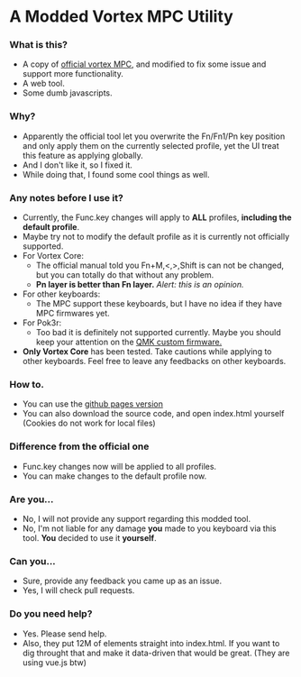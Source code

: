# A Modded Vortex MPC Utility

### What is this?
* A copy of [official vortex MPC](http://www.vortexgear.tw/mpc/index.html), and modified to fix some issue and support more functionality.
* A web tool.
* Some dumb javascripts.

### Why?
* Apparently the official tool let you overwrite the Fn/Fn1/Pn key position and only apply them on the currently selected profile, yet the UI treat this feature as applying globally.
* And I don't like it, so I fixed it.
* While doing that, I found some cool things as well.

### Any notes before I use it?
* Currently, the Func.key changes will apply to __ALL__ profiles, __including the default profile__.
* Maybe try not to modify the default profile as it is currently not officially supported.
* For Vortex Core:
	* The official manual told you Fn+M,<,>,Shift is can not be changed, but you can totally do that without any problem.
	* __Pn layer is better than Fn layer.__ _Alert: this is an opinion._
* For other keyboards:
	* The MPC support these keyboards, but I have no idea if they have MPC firmwares yet.
* For Pok3r:
	* Too bad it is definitely not supported currently. Maybe you should keep your attention on the [QMK custom firmware.](https://github.com/pok3r-custom/)
* __Only Vortex Core__ has been tested. Take cautions while applying to other keyboards. Feel free to leave any feedbacks on other keyboards.

### How to.
* You can use the [github pages version](https://tsfreddie.github.io/vortex_mpc_mod/)
* You can also download the source code, and open index.html yourself (Cookies do not work for local files)

### Difference from the official one
* Func.key changes now will be applied to all profiles.
* You can make changes to the default profile now.

### Are you...
* No, I will not provide any support regarding this modded tool.
* No, I'm not liable for any damage __you__ made to you keyboard via this tool. __You__ decided to use it __yourself__.

### Can you...
* Sure, provide any feedback you came up as an issue.
* Yes, I will check pull requests.

### Do you need help?
* Yes. Please send help.
* Also, they put 12M of elements straight into index.html. If you want to dig throught that and make it data-driven that would be great. (They are using vue.js btw)
